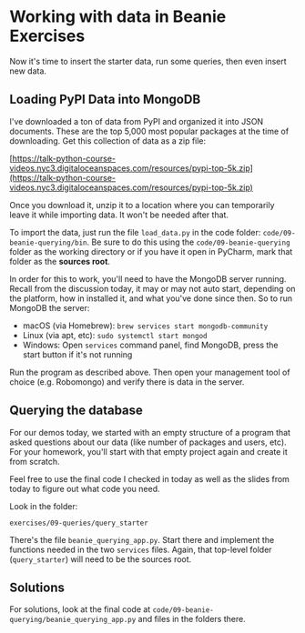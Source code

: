 # Working with data in Beanie Exercises

Now it's time to insert the starter data, run some queries, then even insert new data.

## Loading PyPI Data into MongoDB

I've downloaded a ton of data from PyPI and organized it into JSON documents. These are the top 5,000 most popular packages at the time of downloading. Get this collection of data as a zip file:

[https://talk-python-course-videos.nyc3.digitaloceanspaces.com/resources/pypi-top-5k.zip](https://talk-python-course-videos.nyc3.digitaloceanspaces.com/resources/pypi-top-5k.zip)

Once you download it, unzip it to a location where you can temporarily leave it while importing data. It won't be needed after that.

To import the data, just run the file `load_data.py` in the code folder: `code/09-beanie-querying/bin`. Be sure to do this using the `code/09-beanie-querying` folder as the working directory or if you have it open in PyCharm, mark that folder as the **sources root**.

In order for this to work, you'll need to have the MongoDB server running. Recall from the discussion today, it may or may not auto start, depending on the platform, how in installed it, and what you've done since then. So to run MongoDB the server:

* macOS (via Homebrew): `brew services start mongodb-community` 
* Linux (via apt, etc): `sudo systemctl start mongod`
* Windows: Open `services` command panel, find MongoDB, press the start button if it's not running

Run the program as described above. Then open your management tool of choice (e.g. Robomongo) and verify there is data in the server.

## Querying the database

For our demos today, we started with an empty structure of a program that asked questions about our data (like number of packages and users, etc). For your homework, you'll start with that empty project again and create it from scratch.

Feel free to use the final code I checked in today as well as the slides from today to figure out what code you need.

Look in the folder:

`exercises/09-queries/query_starter` 

There's the file `beanie_querying_app.py`. Start there and implement the functions needed in the two `services` files. Again, that top-level folder (`query_starter`) will need to be the sources root.



## Solutions

For solutions, look at the final code at `code/09-beanie-querying/beanie_querying_app.py` and files in the folders there.

